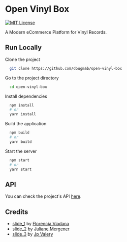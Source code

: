# Open Vinyl Box

[![MIT License](https://img.shields.io/badge/License-MIT-green.svg)](https://choosealicense.com/licenses/mit/)

A Modern eCommerce Platform for Vinyl Records.

## Run Locally

Clone the project

```bash
  git clone https://github.com/dougmab/open-vinyl-box
```

Go to the project directory

```bash
  cd open-vinyl-box
```

Install dependencies

```bash
  npm install
  # or
  yarn install
```

Build the application

```bash
  npm build
  # or
  yarn build
```

Start the server

```bash
  npm start
  # or
  yarn start
```

## API

You can check the project's API [here](https://github.com/dougmab/open-vinyl-box-api).

## Credits

- [slide_1](public/images/slide_1.jpg) by [Florencia Viadana](https://unsplash.com/@florenciaviadana?utm_content=creditCopyText&utm_medium=referral&utm_source=unsplash)
- [slide_2](public/images/slide_1.jpg) by [Juliane Mergener](https://unsplash.com/@julemergener_?utm_content=creditCopyText&utm_medium=referral&utm_source=unsplash)
- [slide_3](public/images/slide_2.jpg) by [Jp Valery](https://unsplash.com/@jpvalery?utm_content=creditCopyText&utm_medium=referral&utm_source=unsplash)
